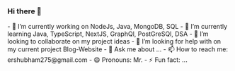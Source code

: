 ### Hi there 👋

<!--
**shubh55519/shubh55519** is a ✨ _special_ ✨ repository because its `README.md` (this file) appears on your GitHub profile.
--!>

- 🔭 I’m currently working on NodeJs, Java, MongoDB, SQL 
- 🌱 I’m currently learning Java, TypeScript, NextJS, GraphQl, PostGreSQl, DSA
- 👯 I’m looking to collaborate on my project ideas
- 🤔 I’m looking for help with on my current project Blog-Website
- 💬 Ask me about ...
- 📫 How to reach me: ershubham275@gmail.com
- 😄 Pronouns: Mr.
- ⚡ Fun fact: ...
